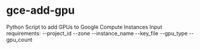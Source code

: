 # gce-add-gpu
Python Script to add GPUs to Google Compute Instances
Input requirements:
--project_id
--zone
--instance_name
--key_file
--gpu_type
--gpu_count
